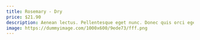 ```yaml
---
title: Rosemary - Dry
price: $21.90
description: Aenean lectus. Pellentesque eget nunc. Donec quis orci eget orci vehicula condimentum.
image: https://dummyimage.com/1000x600/9ede73/fff.png
---
```

